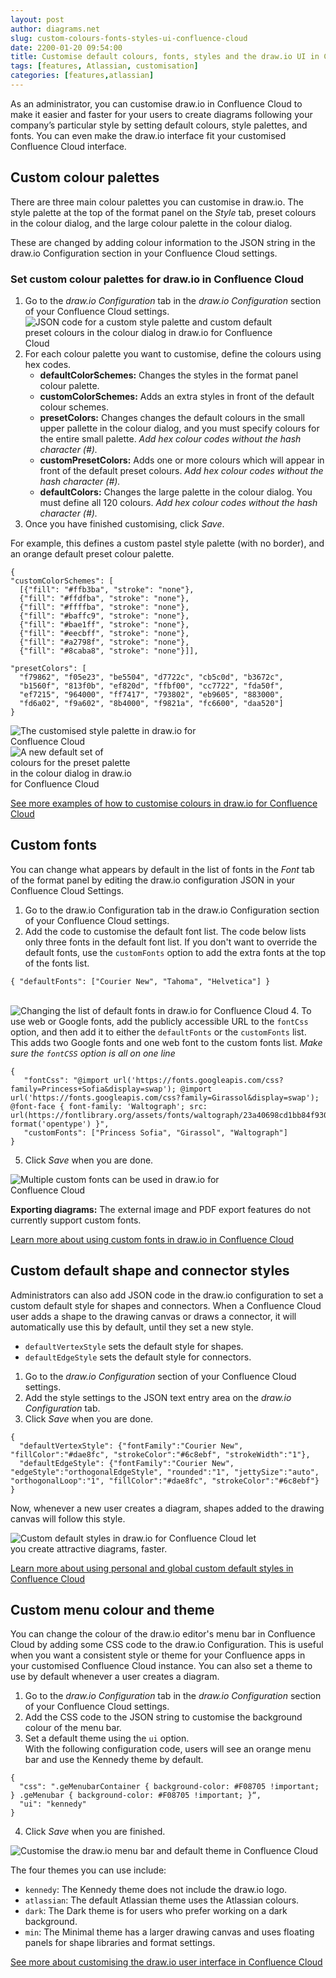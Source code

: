```yaml
---
layout: post
author: diagrams.net
slug: custom-colours-fonts-styles-ui-confluence-cloud
date: 2200-01-20 09:54:00
title: Customise default colours, fonts, styles and the draw.io UI in Confluence Cloud
tags: [features, Atlassian, customisation]
categories: [features,atlassian]
---
```


As an administrator, you can customise draw.io in Confluence Cloud to make it easier and faster for your users to create diagrams following your company’s particular style by setting default colours, style palettes, and fonts. You can even make the draw.io interface fit your customised Confluence Cloud interface.

## Custom colour palettes

There are three main colour palettes you can customise in draw.io. The style palette at the top of the format panel on the _Style_ tab, preset colours in the colour dialog, and the large colour palette in the colour dialog.

These are changed by adding colour information to the JSON string in the draw.io Configuration section in your Confluence Cloud settings.

### Set custom colour palettes for draw.io in Confluence Cloud

1. Go to the _draw.io Configuration_ tab in the _draw.io Configuration_ section of your Confluence Cloud settings.
<br /><img src="/assets/img/blog/custom-colours-json-confluence-cloud.png" style="width=100%;max-width:400px;height:auto;" alt="JSON code for a custom style palette and custom default preset colours in the colour dialog in draw.io for Confluence Cloud">
2. For each colour palette you want to customise, define the colours using hex codes.
   * **defaultColorSchemes:** Changes the styles in the format panel colour palette.
   * **customColorSchemes:** Adds an extra styles in front of the default colour schemes.
   * **presetColors:** Changes changes the default colours in the small upper pallette in the colour dialog, and you must specify colours for the entire small palette. _Add hex colour codes without the hash character (#)._
   * **customPresetColors:** Adds one or more colours which will appear in front of the default preset colours. _Add hex colour codes without the hash character (#)._
   * **defaultColors:** Changes the large palette in the colour dialog. You must define all 120 colours. _Add hex colour codes without the hash character (#)._
3. Once you have finished customising, click _Save_.

For example, this defines a custom pastel style palette (with no border), and an orange default preset colour palette.

```
{
"customColorSchemes": [
  [{"fill": "#ffb3ba", "stroke": "none"},
  {"fill": "#ffdfba", "stroke": "none"},
  {"fill": "#ffffba", "stroke": "none"},
  {"fill": "#baffc9", "stroke": "none"},
  {"fill": "#bae1ff", "stroke": "none"},
  {"fill": "#eecbff", "stroke": "none"},
  {"fill": "#a2798f", "stroke": "none"},
  {"fill": "#8caba8", "stroke": "none"}]],

"presetColors": [
  "f79862", "f05e23", "be5504", "d7722c", "cb5c0d", "b3672c",
  "b1560f", "813f0b", "ef820d", "ffbf00", "cc7722", "fda50f",
  "ef7215", "964000", "ff7417", "793802", "eb9605", "883000",
  "fd6a02", "f9a602", "8b4000", "f9821a", "fc6600", "daa520"]
}
```
<img src="/assets/img/blog/style-colour-palette-custom.png" style="width=100%;max-width:300px;height:auto;" alt="The customised style palette in draw.io for Confluence Cloud"> &nbsp;&nbsp; <img src="/assets/img/blog/preset-colours-new-defaults.png" style="width=100%;max-width:200px;height:auto;" alt="A new default set of colours for the preset palette in the colour dialog in draw.io for Confluence Cloud">

[See more examples of how to customise colours in draw.io for Confluence Cloud](/doc/faq/custom-colours-confluence-cloud.html)

## Custom fonts

You can change what appears by default in the list of fonts in the _Font_ tab of the format panel by editing the draw.io configuration JSON in your Confluence Cloud Settings.

1. Go to the draw.io Configuration tab in the draw.io Configuration section of your Confluence Cloud settings.
2. Add the code to customise the default font list. The code below lists only three fonts in the default font list. If you don't want to override the default fonts, use the ``customFonts`` option to add the extra fonts at the top of the fonts list.
```
{ "defaultFonts": ["Courier New", "Tahoma", "Helvetica"] }
```
<br /><img src="/assets/img/blog/custom-default-fonts-confluence-cloud.png" style="max-width:100%;height:auto;" alt="Changing the list of default fonts in draw.io for Confluence Cloud">
4. To use web or Google fonts, add the publicly accessible URL to the ``fontCss`` option, and then add it to either the ``defaultFonts`` or the ``customFonts`` list. This adds two Google fonts and one web font to the custom fonts list. _Make sure the ``fontCSS`` option is all on one line_
```
{
   "fontCss": "@import url('https://fonts.googleapis.com/css?family=Princess+Sofia&display=swap'); @import url('https://fonts.googleapis.com/css?family=Girassol&display=swap'); @font-face { font-family: 'Waltograph'; src:  url(https://fontlibrary.org/assets/fonts/waltograph/23a40698cd1bb84f930b7a0884c134a6/ab260a56f2b852b78f81eac337e0a2fc/WaltographRegular.otf) format('opentype') }",
   "customFonts": ["Princess Sofia", "Girassol", "Waltograph"]
}
```
5. Click _Save_ when you are done.

<img src="/assets/img/blog/custom-fonts-multiple-confluence-cloud.png" style="width=100%;max-width:400px;height:auto;" alt="Multiple custom fonts can be used in draw.io for Confluence Cloud">

**Exporting diagrams:** The external image and PDF export features do not currently support custom fonts.

[Learn more about using custom fonts in draw.io in Confluence Cloud](/doc/faq/custom-fonts-confluence-cloud.html)

## Custom default shape and connector styles

Administrators can also add JSON code in the draw.io configuration to set a custom default style for shapes and connectors. When a Confluence Cloud user adds a shape to the drawing canvas or draws a connector, it will automatically use this by default, until they set a new style.

* ``defaultVertexStyle`` sets the default style for shapes.
* ``defaultEdgeStyle`` sets the default style for connectors.

1. Go to the _draw.io Configuration_ section of your Confluence Cloud settings.
2. Add the style settings to the JSON text entry area on the _draw.io Configuration_ tab.
3. Click _Save_ when you are done.
```
{
  "defaultVertexStyle": {"fontFamily":"Courier New", "fillColor":"#dae8fc", "strokeColor":"#6c8ebf", "strokeWidth":"1"},
  "defaultEdgeStyle": {"fontFamily":"Courier New", "edgeStyle":"orthogonalEdgeStyle", "rounded":"1", "jettySize":"auto", "orthogonalLoop":"1", "fillColor":"#dae8fc", "strokeColor":"#6c8ebf"}
}
```
Now, whenever a new user creates a diagram, shapes added to the drawing canvas will follow this style.

<img src="/assets/img/blog/applied-custom-default-styles-confluence-cloud.png" style="width=100%;max-width:400px;height:auto;" alt="Custom default styles in draw.io for Confluence Cloud let you create attractive diagrams, faster.">

[Learn more about using personal and global custom default styles in Confluence Cloud](/doc/faq/custom-styles-confluence-cloud.html)

## Custom menu colour and theme

You can change the colour of the draw.io editor's menu bar in Confluence Cloud by adding some CSS code to the draw.io Configuration. This is useful when you want a consistent style or theme for your Confluence apps in your customised Confluence Cloud instance. You can also set a theme to use by default whenever a user creates a diagram.

1. Go to the _draw.io Configuration_ tab in the _draw.io Configuration_ section of your Confluence Cloud settings.
2. Add the CSS code to the JSON string to customise the background colour of the menu bar.
3. Set a default theme using the ``ui`` option.
<br />With the following configuration code, users will see an orange menu bar and use the Kennedy theme by default.
```
{
  "css": ".geMenubarContainer { background-color: #F08705 !important; } .geMenubar { background-color: #F08705 !important; }“,
  "ui": "kennedy"
}
```
4. Click _Save_ when you are finished.

<img src="/assets/img/blog/custom-menu-custom-default-theme.png" style="max-width:100%;height:auto;" alt="Customise the draw.io menu bar and default theme in Confluence Cloud">

The four themes you can use include:
* ``kennedy``: The Kennedy theme does not include the draw.io logo.
* ``atlassian``: The default Atlassian theme uses the Atlassian colours.
* ``dark``: The Dark theme is for users who prefer working on a dark background.
* ``min``: The Minimal theme has a larger drawing canvas and uses floating panels for shape libraries and format settings.

[See more about customising the draw.io user interface in Confluence Cloud](/doc/faq/custom-ui-confluence-cloud.html)
